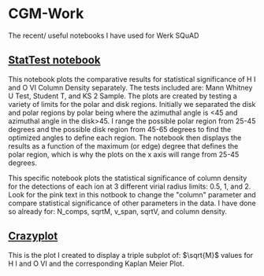 # CGM-Work
The recent/ useful notebooks I have used for Werk SQuAD

## [StatTest notebook](/stattest_ColDen.ipynb)

This notebook plots the comparative results for statistical significance of H I and O VI Column Density separately. The tests included are: Mann Whitney U Test, Student T, and KS 2 Sample. The plots are created by testing a variety of limits for the polar and disk regions. Initially we separated the disk and polar regions by polar being where the azimuthal angle is <45 and azimuthal angle in the disk>45. I range the possible polar region from 25-45 degrees and the possible disk region from 45-65 degrees to find the optimized angles to define each region. The notebook then displays the results as a function of the maximum (or edge) degree that defines the polar region, which is why the plots on the x axis will range from 25-45 degrees.

This specific notebook plots the statistical significance of column density for the detections of each ion at 3 different virial radius limits: 0.5, 1, and 2. Look for the pink text in this notbook to change the "column" parameter and compare statistical significance of other parameters in the data. I have done so already for: N_comps, sqrtM, v_span, sqrtV, and column density.

## [Crazyplot](/crazyplot.ipynb)

This is the plot I created to display a triple subplot of: $\sqrt{M}$ values for H I and O VI and the corresponding Kaplan Meier Plot.
